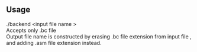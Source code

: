 ## Usage 
./backend &lt;input file name &gt;
<br/>
Accepts only .bc file 
<br/>
Output file name is constructed by erasing .bc file extension from input file , and 
 adding .asm file extension instead. 